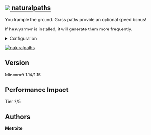 ## [<img src="https://i.imgur.com/BjfNPDg.gif"> naturalpaths](https://download.metroite.de/#/home?url=https://github.com/Metroite/datapacks/tree/master/naturalpaths&rootDirectory=false)

You trample the ground. Grass paths provide an optional speed bonus!

If heavyarmor is installed, it will generate them more frequently.

<details>
<summary>Configuration</summary>
<br>

Disable speed on grass path blocks by setting *$speedpaths$* in *np.global* to 0 (1 is default): `/scoreboard players set $speedpaths$ np.global 0`

</details>

<a href="https://download.metroite.de/#/home?url=https://github.com/Metroite/datapacks/tree/master/naturalpaths&rootDirectory=false" rel="Annoying or a blessing?">![naturalpaths](naturalpaths.png?raw=true "Annoying or a blessing?")</a>

## Version

Minecraft 1.14/1.15

## Performance Impact

Tier 2/5

## Authors

**Metroite**
